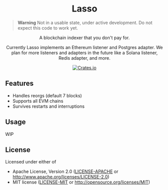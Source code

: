 <h1 align="center">
  Lasso
</h1>

> **Warning**
> Not in a usable state, under active development. Do not expect this code to work yet.

<p align="center">
  A blockchain indexer that you don't pay for.
</p>

<p align="center">
  Currently Lasso implements an Ethereum listener and Postgres adapter. We plan for more listeners and adapters in the future like a Solana listener, Redis adapter, and more.
</p>

<div align="center">
  <a href="https://crates.io/crates/lasso">
    <image src="https://img.shields.io/crates/v/lasso.svg" alt="Crates.io" />
  </a>
</div>

## Features

- Handles reorgs (default 7 blocks)
- Supports all EVM chains
- Survives restarts and interruptions

## Usage

WIP

## License

Licensed under either of

 * Apache License, Version 2.0
   ([LICENSE-APACHE](LICENSE-APACHE) or http://www.apache.org/licenses/LICENSE-2.0)
 * MIT license
   ([LICENSE-MIT](LICENSE-MIT) or http://opensource.org/licenses/MIT)
